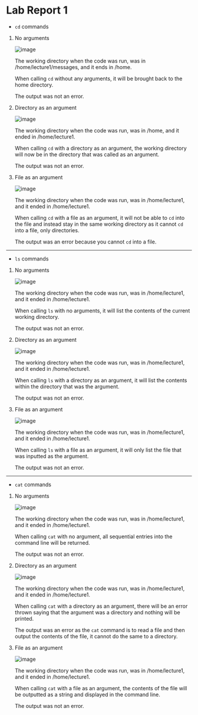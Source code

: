 # Lab Report 1	

* ``cd`` commands

1. No arguments

   ![image](https://github.com/Omeggos/cse15l-lab-reports/assets/105466539/5da483c8-d892-447a-9277-ac505461b4f1)
   
   The working directory when the code was run, was in /home/lecture1/messages, and it ends in /home.
   
   When calling `cd` without any arguments, it will be brought back to the home directory.
   
   The output was not an error.
   

2. Directory as an argument

   ![image](https://github.com/Omeggos/cse15l-lab-reports/assets/105466539/92b17b8f-b80c-4106-95ee-73f82fa60428)
   
   The working directory when the code was run, was in /home, and it ended in /home/lecture1.
   
   When calling `cd` with a directory as an argument, the working directory will now be in the directory that was called as an argument.

   The output was not an error.

3. File as an argument

   ![image](https://github.com/Omeggos/cse15l-lab-reports/assets/105466539/c61345ae-ac27-46df-b751-dabea6e8680b)

   The working directory when the code was run, was in /home/lecture1, and it ended in /home/lecture1.
   
   When calling `cd` with a file as an argument, it will not be able to `cd` into the file and instead stay in the same working directory as it cannot `cd` into a file, only directories.

   The output was an error because you cannot `cd` into a file. 

---

* ``ls`` commands

1. No arguments
 
   ![image](https://github.com/Omeggos/cse15l-lab-reports/assets/105466539/0911cbd8-53c8-42e4-89a1-b9cefe13397b)

   The working directory when the code was run, was in /home/lecture1, and it ended in /home/lecture1.

   When calling `ls` with no arguments, it will list the contents of the current working directory. 

   The output was not an error.
  
2. Directory as an argument

   ![image](https://github.com/Omeggos/cse15l-lab-reports/assets/105466539/d0ea9544-110d-4927-85fc-33064b005ac6)

   The working directory when the code was run, was in /home/lecture1, and it ended in /home/lecture1.

   When calling `ls` with a directory as an argument, it will list the contents within the directory that was the argument.

   The output was not an error.
   
3. File as an argument

   ![image](https://github.com/Omeggos/cse15l-lab-reports/assets/105466539/24ddf142-e2ef-4d40-9012-de792ae2ca13)

   The working directory when the code was run, was in /home/lecture1, and it ended in /home/lecture1.

   When calling `ls` with a file as an argument, it will only list the file that was inputted as the argument.

   The output was not an error.

 
---

* ``cat`` commands

1. No arguments

   ![image](https://github.com/Omeggos/cse15l-lab-reports/assets/105466539/d6716f51-8a0a-4f6c-99f9-e305c289705b)

   The working directory when the code was run, was in /home/lecture1, and it ended in /home/lecture1.

   When calling `cat` with no argument, all sequential entries into the command line will be returned.

   The output was not an error.

2. Directory as an argument

   ![image](https://github.com/Omeggos/cse15l-lab-reports/assets/105466539/d5ef0c1d-66d7-43bd-a399-35f0de973af9)

   The working directory when the code was run, was in /home/lecture1, and it ended in /home/lecture1.

   When calling `cat` with a directory as an argument, there will be an error thrown saying that the argument was a directory and nothing will be printed.

   The output was an error as the `cat` command is to read a file and then output the contents of the file, it cannot do the same to a directory. 

3. File as an argument

   ![image](https://github.com/Omeggos/cse15l-lab-reports/assets/105466539/d4d3e8c6-a5d5-4d1f-bfda-711c9abc6a32)

   The working directory when the code was run, was in /home/lecture1, and it ended in /home/lecture1.

   When calling `cat` with a file as an argument, the contents of the file will be outputted as a string and displayed in the command line.

   The output was not an error. 

